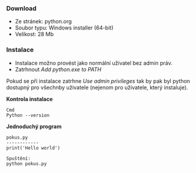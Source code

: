 ### Download
- Ze stránek: python.org
- Soubor typu: Windows installer (64-bit)
- Velikost: 28 Mb

### Instalace
- Instalace možno provést jako normální uživatel bez admin práv.
- Zatrhnout *Add python.exe to PATH*

Pokud se při instalace zatrhne *Use admin privileges* tak by pak byl python dostupný pro všechnby uživatele (nejenom pro uživatele, který instaluje).

**Kontrola instalace**
```
Cmd
Python --version
```

**Jednoduchý program**
```
pokus.py
------------
print('Hello world')

Spuštění: 
python pokus.py
```
